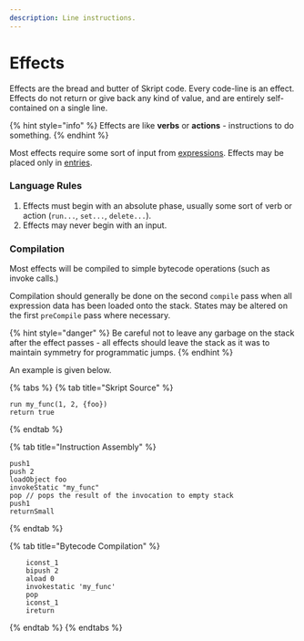 ```yaml
---
description: Line instructions.
---
```


# Effects

Effects are the bread and butter of Skript code. Every code-line is an effect. Effects do not return or give back any kind of value, and are entirely self-contained on a single line.

{% hint style="info" %}
Effects are like **verbs** or **actions** - instructions to do something.
{% endhint %}

Most effects require some sort of input from [expressions](../expressions/). Effects may be placed only in [entries](../entries/#long-form-entries).

### Language Rules

1. Effects must begin with an absolute phase, usually some sort of verb or action (`run...`,  `set...`,  `delete...`).
2. Effects may never begin with an input.

### Compilation

Most effects will be compiled to simple bytecode operations (such as invoke calls.)

Compilation should generally be done on the second `compile` pass when all expression data has been loaded onto the stack. States may be altered on the first `preCompile` pass where necessary.

{% hint style="danger" %}
Be careful not to leave any garbage on the stack after the effect passes - all effects should leave the stack as it was to maintain symmetry for programmatic jumps.
{% endhint %}

An example is given below.

{% tabs %}
{% tab title="Skript Source" %}
```clike
run my_func(1, 2, {foo})
return true
```
{% endtab %}

{% tab title="Instruction Assembly" %}
```clike
push1
push 2
loadObject foo
invokeStatic "my_func"
pop // pops the result of the invocation to empty stack
push1
returnSmall
```
{% endtab %}

{% tab title="Bytecode Compilation" %}
```clike
    iconst_1 
    bipush 2
    aload 0
    invokestatic 'my_func'
    pop
    iconst_1
    ireturn
```
{% endtab %}
{% endtabs %}

